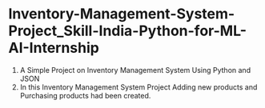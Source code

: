 # Inventory-Management-System-Project_Skill-India-Python-for-ML-AI-Internship
1) A Simple Project on Inventory Management System Using Python and JSON
2) In this Inventory Management System Project Adding new products and Purchasing products had been created.
